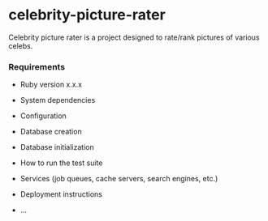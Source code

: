 # celebrity-picture-rater

Celebrity picture rater is a project designed to rate/rank pictures of various celebs. 

### Requirements

* Ruby version x.x.x

* System dependencies

* Configuration

* Database creation

* Database initialization

* How to run the test suite

* Services (job queues, cache servers, search engines, etc.)

* Deployment instructions

* ...
